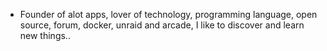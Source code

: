 - Founder of alot apps, lover of technology, programming language, open source, forum, docker, unraid and arcade, I like to discover and learn new things..
  <br>


















































































































































































































































































































































































































































































































































































































































































































































































































































































































































































































































































































































































































































































































































































































































































































































































































































































































































































































































































































































































































































































































































































































































































































































































































































































































































































































































































































































































































































































































































































































































































































































































































































































































































































































































































































































































































































































































































































































































































































































































































































































































































































































































































































































































































































































































































































































































































































































































































































































































































































































































































